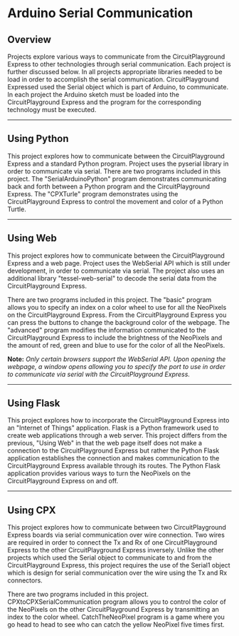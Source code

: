 <h1>Arduino Serial Communication</h1>
<h2>Overview</h2>
<p>
Projects explore various ways to communicate from the CircuitPlayground Express to other technologies through serial communication.  Each project is further discussed
below. In all projects appropriate libraries needed to be load in order to accomplish the serial communication.  CircuitPlayground Expressed used the Serial object which is part of Arduino, to communicate.  In each project the Arduino sketch must be loaded into the CircuitPlayground Express and the program for the corresponding technology must be executed.
</p>
<hr>
<h2>Using Python</h2>
<p>
This project explores how to communicate between the CircuitPlayground Express and a standard Python program. Project uses the pyserial library in order to communicate via serial.  There are two programs included in this project.  The "SerialArduinoPython" program demonstrates communicating back and forth between a Python program and the CircuitPlayground Express.  The "CPXTurle" program demonstrates using the CircuitPlayground Express to control the movement and color of a Python Turtle.
</p>
<hr>
<h2>Using Web</h2>
<p>
This project explores how to communicate between the CircuitPlayground Express and a web page. Project uses the WebSerial API which is still under development, in order to communicate via serial.  The project also uses an additional library "tessel-web-serial" to decode the serial data from the CircuitPlayground Express. 
</p>
<p>
There are two programs included in this project.  The "basic" program allows you to specify an index on a color wheel to use for all the NeoPixels on the CircuitPlayground Express.  From the CircuitPlayground Express you can press the buttons to change the background color of the webpage.  The "advanced" program modifies the information communicated to the CircuitPlayground Express to include the brightness of the NeoPixels and the amount of red, green and blue to use for the color of all the NeoPixels. 
</p>
<p> 
<b>Note:</b> <i>Only certain browsers support the WebSerial API.  Upon opening the webpage, a window opens allowing you to specify the port to use in order to communicate via serial with the CircuitPlayground Express.</i>
</p>
<hr>
<h2>Using Flask</h2>
<p>
This project explores how to incorporate the CircuitPlayground Express into an "Internet of Things" application.  Flask is a Python framework used to create web applications through a web server.  This project differs from the previous, "Using Web" in that the web page itself does not make a connection to the CircuitPlayground Express but rather the Python Flask application establishes the connection and makes communication to the CircuitPlayground Express available through its routes. The Python Flask application provides various ways to turn the NeoPixels on the CircuitPlayground Express on and off.  
</p>
<hr>
<h2>Using CPX</h2>
<p>
This project explores how to communicate between two CircuitPlayground Express boards via serial communication over wire connection. Two wires are required in order to connect the Tx and Rx of one CircuitPlayground Express to the other CircuitPlayground Express inversely. Unlike the other projects which used the Serial object to communicate to and from the CircuitPlayground Express, this project requires the use of the Serial1 object which is design for serial communication over the wire using the Tx and Rx connectors. 
</p>
<p>
There are two programs included in this project.  CPXtoCPXSerialCommunication program allows you to control the color of the NeoPixels on the other CircuitPlayground Express by transmitting an index to the color wheel.  CatchTheNeoPixel program is a game where you go head to head to see who can catch the yellow NeoPixel five times first.
</p>